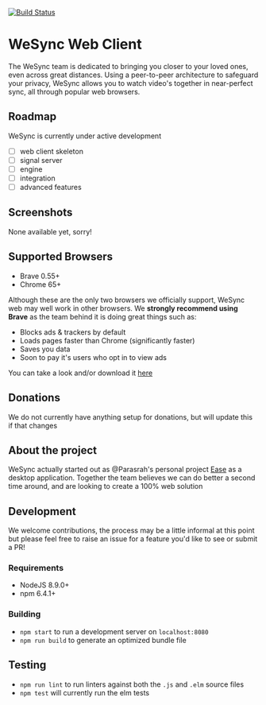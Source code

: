 [![Build Status](https://travis-ci.org/WeSyncVideo/wesync-web.svg?branch=master)](https://travis-ci.org/WeSyncVideo/wesync-web)
# WeSync Web Client

The WeSync team is dedicated to bringing you closer to your loved ones, even across great distances.
Using a peer-to-peer architecture to safeguard your privacy, WeSync allows you to watch video's together in near-perfect sync, all through popular web browsers.

## Roadmap

WeSync is currently under active development

- [ ] web client skeleton
- [ ] signal server
- [ ] engine
- [ ] integration
- [ ] advanced features

## Screenshots

None available yet, sorry!

## Supported Browsers

* Brave 0.55+
* Chrome 65+

Although these are the only two browsers we officially support, WeSync web may well work in other browsers.
We **strongly recommend using Brave** as the team behind it is doing great things such as:
- Blocks ads & trackers by default
- Loads pages faster than Chrome (significantly faster)
- Saves you data
- Soon to pay it's users who opt in to view ads

You can take a look and/or download it [here](https://brave.com/)

## Donations

We do not currently have anything setup for donations, but will update this if that changes

## About the project

WeSync actually started out as @Parasrah's personal project [Ease](https://github.com/parasrah/ease) as a desktop application.
Together the team believes we can do better a second time around, and are looking to create a 100% web solution

## Development

We welcome contributions, the process may be a little informal at this point but please feel free to raise an issue for a feature you'd like to see or submit a PR!

### Requirements

* NodeJS 8.9.0+
* npm 6.4.1+

### Building

- `npm start` to run a development server on `localhost:8080`
- `npm run build` to generate an optimized bundle file

## Testing

- `npm run lint` to run linters against both the `.js` and `.elm` source files
- `npm test` will currently run the elm tests
